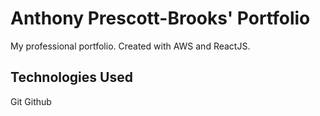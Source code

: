 # Anthony Prescott-Brooks' Portfolio

My professional portfolio. Created with AWS and ReactJS.

## Technologies Used

Git
Github